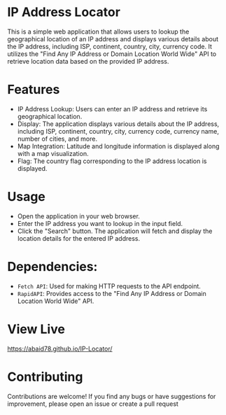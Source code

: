# IP Address Locator
This is a simple web application that allows users to lookup the geographical location of an IP address and  displays various details about the IP address, including ISP, continent, country, city, currency code. It utilizes the "Find Any IP Address or Domain Location World Wide" API to retrieve location data based on the provided IP address.
# Features
* IP Address Lookup: Users can enter an IP address and retrieve its geographical location.
* Display: The application displays various details about the IP address, including ISP, continent, country, city, currency code, currency name, number of cities, and more.
* Map Integration: Latitude and longitude information is displayed along with a map visualization.
* Flag: The country flag corresponding to the IP address location is displayed.
# Usage
* Open the application in your web browser.
* Enter the IP address you want to lookup in the input field.
* Click the "Search" button.
The application will fetch and display the location details for the entered IP address.
# Dependencies:
- `Fetch API`: Used for making HTTP requests to the API endpoint.
- `RapidAPI`: Provides access to the "Find Any IP Address or Domain Location World Wide" API.
# View Live
https://abaid78.github.io/IP-Locator/
# Contributing
Contributions are welcome! If you find any bugs or have suggestions for improvement, please open an issue or create a pull request
